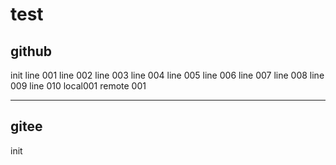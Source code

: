 # test

## github

init
line 001
line 002
line 003
line 004
line 005
line 006
line 007
line 008
line 009
line 010
local001
remote 001

---

## gitee

init
